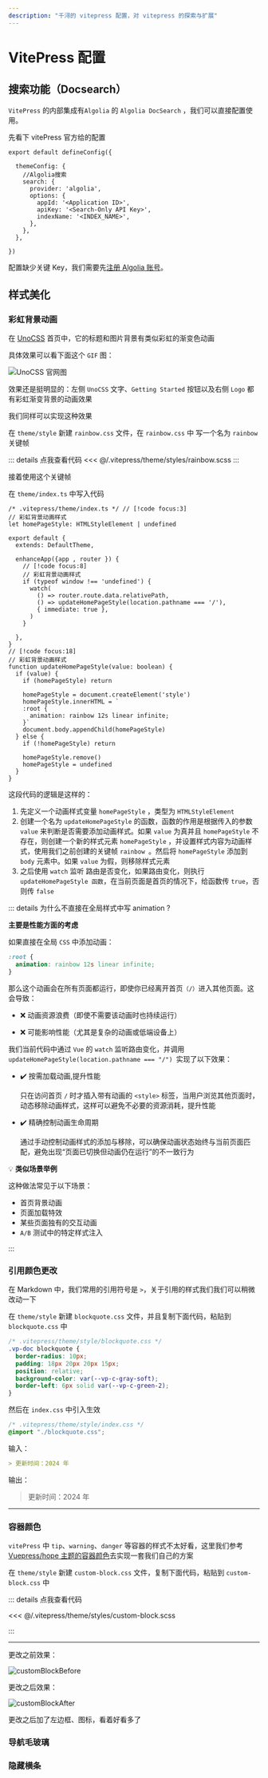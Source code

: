 ```yaml
---
description: "千浔的 vitepress 配置，对 vitepress 的探索与扩展"
---
```


# VitePress 配置

## 搜索功能（Docsearch）

`VitePress` 的内部集成有`Algolia` 的 `Algolia DocSearch` ，我们可以直接配置使用。

先看下 vitePress 官方给的配置

```ts{4-12}
export default defineConfig({

  themeConfig: {
    //Algolia搜索
    search: {
      provider: 'algolia',
      options: {
        appId: '<Application ID>',
        apiKey: '<Search-Only API Key>',
        indexName: '<INDEX_NAME>',
      },
    },
  },

})
```

配置缺少关键 Key，我们需要先[注册 Algolia 账号](https://dashboard.algolia.com/users/sign_in)。

## 样式美化

### 彩虹背景动画

在 [UnoCSS](https://unocss.dev/) 首页中，它的标题和图片背景有类似彩虹的渐变色动画

具体效果可以看下面这个 `GIF` 图：

![UnoCSS 官网图](./images//unocss.gif)

效果还是挺明显的：左侧 `UnoCSS` 文字、`Getting Started` 按钮以及右侧 `Logo` 都有彩虹渐变背景的动画效果

我们同样可以实现这种效果

在 `theme/style` 新建 `rainbow.css` 文件，在 `rainbow.css` 中 写一个名为 `rainbow` 关键帧

::: details 点我查看代码
<<< @/.vitepress/theme/styles/rainbow.scss
:::

接着使用这个关键帧

在 `theme/index.ts` 中写入代码

```ts{2-3,10-17,22-39}
/* .vitepress/theme/index.ts */ // [!code focus:3]
// 彩虹背景动画样式
let homePageStyle: HTMLStyleElement | undefined

export default {
  extends: DefaultTheme,

  enhanceApp({app , router }) {
    // [!code focus:8]
    // 彩虹背景动画样式
    if (typeof window !== 'undefined') {
      watch(
        () => router.route.data.relativePath,
        () => updateHomePageStyle(location.pathname === '/'),
        { immediate: true },
      )
    }

  },
}
// [!code focus:18]
// 彩虹背景动画样式
function updateHomePageStyle(value: boolean) {
  if (value) {
    if (homePageStyle) return

    homePageStyle = document.createElement('style')
    homePageStyle.innerHTML = `
    :root {
      animation: rainbow 12s linear infinite;
    }`
    document.body.appendChild(homePageStyle)
  } else {
    if (!homePageStyle) return

    homePageStyle.remove()
    homePageStyle = undefined
  }
}

```

这段代码的逻辑是这样的：

1. 先定义一个动画样式变量 `homePageStyle` ，类型为 `HTMLStyleElement`
2. 创建一个名为 `updateHomePageStyle` 的函数，函数的作用是根据传入的参数 `value` 来判断是否需要添加动画样式。如果 `value` 为真并且 `homePageStyle` 不存在，则创建一个新的样式元素 `homePageStyle` ，并设置样式内容为动画样式，使用我们之前创建的关键帧 `rainbow `。然后将 `homePageStyle` 添加到 `body` 元素中。如果 `value` 为假，则移除样式元素
3. 之后使用 `watch` 监听 路由是否变化，如果路由变化，则执行 `updateHomePageStyle 函数`，在当前页面是首页的情况下，给函数传 `true`，否则传 `false`

::: details 为什么不直接在全局样式中写 animation ?

**主要是性能方面的考虑**

如果直接在全局 `CSS` 中添加动画：

```css
:root {
  animation: rainbow 12s linear infinite;
}
```

那么这个动画会在所有页面都运行，即使你已经离开首页`（/）`进入其他页面。这会导致：

- ❌ 动画资源浪费（即使不需要该动画时也持续运行）

- ❌ 可能影响性能（尤其是复杂的动画或低端设备上）

我们当前代码中通过 `Vue` 的 `watch` 监听路由变化，并调用 `updateHomePageStyle(location.pathname === "/") `实现了以下效果：

- ✔️ 按需加载动画,提升性能

  只在访问首页 `/` 时才插入带有动画的 `<style>` 标签，当用户浏览其他页面时，动态移除动画样式，这样可以避免不必要的资源消耗，提升性能

- ✔️ 精确控制动画生命周期

  通过手动控制动画样式的添加与移除，可以确保动画状态始终与当前页面匹配，避免出现“页面已切换但动画仍在运行”的不一致行为

💡 **类似场景举例**

这种做法常见于以下场景：

- 首页背景动画
- 页面加载特效
- 某些页面独有的交互动画
- `A/B` 测试中的特定样式注入

:::

### 引用颜色更改

在 Markdown 中，我们常用的引用符号是 `>`，关于引用的样式我们我们可以稍微改动一下

在 `theme/style` 新建 `blockquote.css` 文件，并且复制下面代码，粘贴到 `blockquote.css` 中

```css
/* .vitepress/theme/style/blockquote.css */
.vp-doc blockquote {
  border-radius: 10px;
  padding: 18px 20px 20px 15px;
  position: relative;
  background-color: var(--vp-c-gray-soft);
  border-left: 6px solid var(--vp-c-green-2);
}
```

然后在 `index.css` 中引入生效

```css
/* .vitepress/theme/style/index.css */
@import "./blockquote.css";
```

输入：

```md
> 更新时间：2024 年
```

输出：

> 更新时间：2024 年

---

### 容器颜色

`vitePress` 中 `tip`、`warning`、`danger` 等容器的样式不太好看，这里我们参考[Vuepress/hope 主题的容器颜色](https://theme-hope.vuejs.press/zh/guide/markdown/stylize/hint.html#%E6%BC%94%E7%A4%BA)去实现一套我们自己的方案

在 `theme/style` 新建 `custom-block.css` 文件，复制下面代码，粘贴到 `custom-block.css` 中

::: details 点我查看代码

<<< @/.vitepress/theme/styles/custom-block.scss

:::

---

更改之前效果：

![customBlockBefore](./images/customBlockBefore.png)

更改之后效果：

![customBlockAfter](./images/customBlockAfter.png)

更改之后加了左边框、图标，看着好看多了

### 导航毛玻璃

### 隐藏横条

```

```
